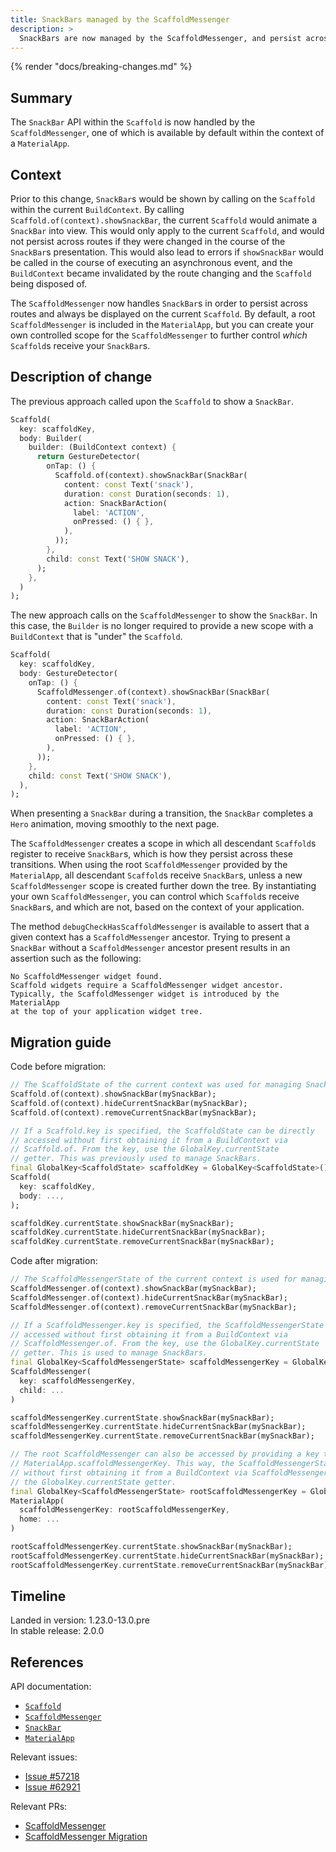 ```yaml
---
title: SnackBars managed by the ScaffoldMessenger
description: >
  SnackBars are now managed by the ScaffoldMessenger, and persist across routes.
---
```


{% render "docs/breaking-changes.md" %}

## Summary

The `SnackBar` API within the `Scaffold` is now handled by the
`ScaffoldMessenger`, one of which is
available by default within the context of a `MaterialApp`.

## Context

Prior to this change, `SnackBar`s would be shown by calling
on the `Scaffold` within the current `BuildContext`.
By calling `Scaffold.of(context).showSnackBar`,
the current `Scaffold` would animate a `SnackBar` into view.
This would only apply to the current `Scaffold`,
and would not persist across routes if they were changed
in the course of the `SnackBar`s presentation.
This would also lead to errors if `showSnackBar`
would be called in the course of executing an
asynchronous event, and the `BuildContext` became invalidated
by the route changing and the `Scaffold` being disposed of.

The `ScaffoldMessenger` now handles `SnackBar`s in order to
persist across routes and always be displayed on the current `Scaffold`.
By default, a root `ScaffoldMessenger` is included in the `MaterialApp`,
but you can create your own controlled scope for the `ScaffoldMessenger`
to further control _which_ `Scaffold`s receive your `SnackBar`s.

## Description of change

The previous approach called upon the `Scaffold` to show a `SnackBar`.

```dart
Scaffold(
  key: scaffoldKey,
  body: Builder(
    builder: (BuildContext context) {
      return GestureDetector(
        onTap: () {
          Scaffold.of(context).showSnackBar(SnackBar(
            content: const Text('snack'),
            duration: const Duration(seconds: 1),
            action: SnackBarAction(
              label: 'ACTION',
              onPressed: () { },
            ),
          ));
        },
        child: const Text('SHOW SNACK'),
      );
    },
  )
);
```

The new approach calls on the `ScaffoldMessenger` to show
the `SnackBar`. In this case, the `Builder` is no longer
required to provide a new scope with a `BuildContext` that
is "under" the `Scaffold`.

```dart
Scaffold(
  key: scaffoldKey,
  body: GestureDetector(
    onTap: () {
      ScaffoldMessenger.of(context).showSnackBar(SnackBar(
        content: const Text('snack'),
        duration: const Duration(seconds: 1),
        action: SnackBarAction(
          label: 'ACTION',
          onPressed: () { },
        ),
      ));
    },
    child: const Text('SHOW SNACK'),
  ),
);
```

When presenting a `SnackBar` during a transition,
the `SnackBar` completes a `Hero` animation,
moving smoothly to the next page.

The `ScaffoldMessenger` creates a scope in which all descendant
`Scaffold`s register to receive `SnackBar`s,
which is how they persist across these transitions.
When using the root `ScaffoldMessenger` provided by the
`MaterialApp`, all descendant `Scaffold`s receive `SnackBar`s,
unless a new `ScaffoldMessenger` scope is created further down the tree.
By instantiating your own `ScaffoldMessenger`,
you can control which `Scaffold`s receive `SnackBar`s, and which are not,
based on the context of your application.

The method `debugCheckHasScaffoldMessenger` is available to assert
that a given context has a `ScaffoldMessenger` ancestor.
Trying to present  a `SnackBar` without a `ScaffoldMessenger` ancestor
present results in an assertion such as the following:

```plaintext
No ScaffoldMessenger widget found.
Scaffold widgets require a ScaffoldMessenger widget ancestor.
Typically, the ScaffoldMessenger widget is introduced by the MaterialApp
at the top of your application widget tree.
```

## Migration guide

Code before migration:

```dart
// The ScaffoldState of the current context was used for managing SnackBars.
Scaffold.of(context).showSnackBar(mySnackBar);
Scaffold.of(context).hideCurrentSnackBar(mySnackBar);
Scaffold.of(context).removeCurrentSnackBar(mySnackBar);

// If a Scaffold.key is specified, the ScaffoldState can be directly
// accessed without first obtaining it from a BuildContext via
// Scaffold.of. From the key, use the GlobalKey.currentState
// getter. This was previously used to manage SnackBars.
final GlobalKey<ScaffoldState> scaffoldKey = GlobalKey<ScaffoldState>();
Scaffold(
  key: scaffoldKey,
  body: ...,
);

scaffoldKey.currentState.showSnackBar(mySnackBar);
scaffoldKey.currentState.hideCurrentSnackBar(mySnackBar);
scaffoldKey.currentState.removeCurrentSnackBar(mySnackBar);

```

Code after migration:

```dart
// The ScaffoldMessengerState of the current context is used for managing SnackBars.
ScaffoldMessenger.of(context).showSnackBar(mySnackBar);
ScaffoldMessenger.of(context).hideCurrentSnackBar(mySnackBar);
ScaffoldMessenger.of(context).removeCurrentSnackBar(mySnackBar);

// If a ScaffoldMessenger.key is specified, the ScaffoldMessengerState can be directly
// accessed without first obtaining it from a BuildContext via
// ScaffoldMessenger.of. From the key, use the GlobalKey.currentState
// getter. This is used to manage SnackBars.
final GlobalKey<ScaffoldMessengerState> scaffoldMessengerKey = GlobalKey<ScaffoldMessengerState>();
ScaffoldMessenger(
  key: scaffoldMessengerKey,
  child: ...
)

scaffoldMessengerKey.currentState.showSnackBar(mySnackBar);
scaffoldMessengerKey.currentState.hideCurrentSnackBar(mySnackBar);
scaffoldMessengerKey.currentState.removeCurrentSnackBar(mySnackBar);

// The root ScaffoldMessenger can also be accessed by providing a key to 
// MaterialApp.scaffoldMessengerKey. This way, the ScaffoldMessengerState can be directly accessed
// without first obtaining it from a BuildContext via ScaffoldMessenger.of. From the key, use
// the GlobalKey.currentState getter.
final GlobalKey<ScaffoldMessengerState> rootScaffoldMessengerKey = GlobalKey<ScaffoldMessengerState>();
MaterialApp(
  scaffoldMessengerKey: rootScaffoldMessengerKey,
  home: ...
)

rootScaffoldMessengerKey.currentState.showSnackBar(mySnackBar);
rootScaffoldMessengerKey.currentState.hideCurrentSnackBar(mySnackBar);
rootScaffoldMessengerKey.currentState.removeCurrentSnackBar(mySnackBar);
```

## Timeline

Landed in version: 1.23.0-13.0.pre<br>
In stable release: 2.0.0

## References

API documentation:

* [`Scaffold`][]
* [`ScaffoldMessenger`][]
* [`SnackBar`][]
* [`MaterialApp`][]

Relevant issues:

* [Issue #57218][]
* [Issue #62921][]

Relevant PRs:

* [ScaffoldMessenger][]
* [ScaffoldMessenger Migration][]

[`Scaffold`]: {{site.api}}/flutter/material/Scaffold-class.html
[`ScaffoldMessenger`]: {{site.api}}/flutter/material/ScaffoldMessenger-class.html
[`SnackBar`]: {{site.api}}/flutter/material/SnackBar-class.html
[`MaterialApp`]: {{site.api}}/flutter/material/MaterialApp-class.html
[Issue #57218]: {{site.repo.flutter}}/issues/57218
[Issue #62921]: {{site.repo.flutter}}/issues/62921
[ScaffoldMessenger]: {{site.repo.flutter}}/pull/64101
[ScaffoldMessenger Migration]: {{site.repo.flutter}}/pull/64170
